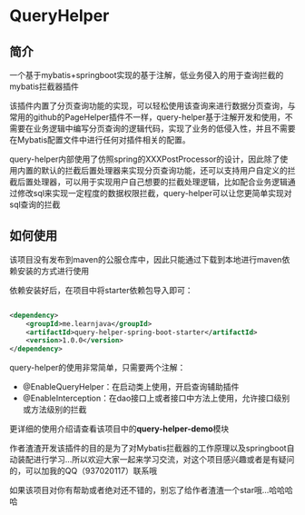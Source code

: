 # QueryHelper



## 简介

一个基于mybatis+springboot实现的基于注解，低业务侵入的用于查询拦截的mybatis拦截器插件

该插件内置了分页查询功能的实现，可以轻松使用该查询来进行数据分页查询，与常用的github的PageHelper插件不一样，query-helper基于注解开发和使用，不需要在业务逻辑中编写分页查询的逻辑代码，实现了业务的低侵入性，并且不需要在Mybatis配置文件中进行任何对插件相关的配置。

query-helper内部使用了仿照spring的XXXPostProcessor的设计，因此除了使用内置的默认的拦截后置处理器来实现分页查询功能，还可以支持用户自定义的拦截后置处理器，可以用于实现用户自己想要的拦截处理逻辑，比如配合业务逻辑通过修改sql来实现一定程度的数据权限拦截，query-helper可以让您更简单实现对sql查询的拦截



## 如何使用

该项目没有发布到maven的公服仓库中，因此只能通过下载到本地进行maven依赖安装的方式进行使用

依赖安装好后，在项目中将starter依赖包导入即可：

```xml

<dependency>
	<groupId>me.learnjava</groupId>
	<artifactId>query-helper-spring-boot-starter</artifactId>
	<version>1.0.0</version>
</dependency>

```



query-helper的使用非常简单，只需要两个注解：

- @EnableQueryHelper：在启动类上使用，开启查询辅助插件
- @EnableInterception：在dao接口上或者接口中方法上使用，允许接口级别或方法级别的拦截

更详细的使用介绍请查看该项目中的**query-helper-demo**模块



作者渣渣开发该插件的目的是为了对Mybatis拦截器的工作原理以及springboot自动装配进行学习...所以欢迎大家一起来学习交流，对这个项目感兴趣或者是有疑问的，可以加我的QQ（937020117）联系哦

如果该项目对你有帮助或者绝对还不错的，别忘了给作者渣渣一个star哦...哈哈哈哈




